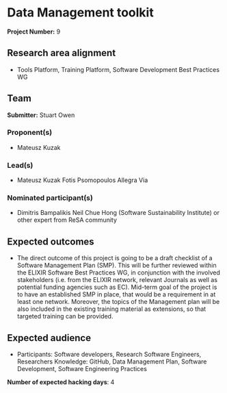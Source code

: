 # Data Management toolkit

**Project Number:** 9

## Research area alignment

- Tools Platform, Training Platform, Software Development Best Practices WG

## Team

**Submitter:** Stuart Owen

### Proponent(s)

- Mateusz Kuzak

### Lead(s)

- Mateusz Kuzak
 Fotis Psomopoulos
 Allegra Via

### Nominated participant(s)

- Dimitris Bampalikis
 Neil Chue Hong (Software Sustainability Institute) or other expert from ReSA community

## Expected outcomes

- The direct outcome of this project is going to be a draft checklist of a Software Management Plan (SMP). This will be further reviewed within the ELIXIR Software Best Practices WG, in conjunction with the involved stakeholders (i.e. from the ELIXIR network, relevant Journals as well as potential funding agencies such as EC). Mid-term goal of the project is to have an established SMP in place, that would be a requirement in at least one network. Moreover, the topics of the Management plan will be also included in the existing training material as extensions, so that targeted training can be provided.

## Expected audience

- Participants: Software developers, Research Software Engineers, Researchers
 Knowledge: GitHub, Data Management Plan, Software Development, Software Engineering Practices

**Number of expected hacking days**: 4

